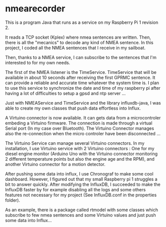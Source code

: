 # nmearecorder
This is a program Java that runs as a service on my Raspberry Pi 1 revision 2.

It reads a TCP socket (Kplex) where nmea sentences are written.
Then, there is all the "mecanics" to decode any kind of NMEA sentence. In this project, I coded all the NMEA sentences that I receive in my sailboat.

Then, thanks to a NMEA service, I can subscribe to the sentences that I'm interested to for my own needs.

The first of the NMEA listener is the TimeService. TimeService that will be available in about 10 seconds after receiving the first GPRMC sentence.
It can provide a reliable and accurate time whatever the system time is. 
I plan to use this service to synchronize the date and time of my raspberry pi after having a lot of difficulties to setup a gpsd and ntp server ...

Just with NMEAService and TimeService and the library influxdb-java, I was able to create my own classes that push data effortless into Influx.

A Virtuino connector is now available. It can gets data from a microcontroler embeding a Virtuino firmware. The connection is made through a virtual Serial port (In my case over Bluetooth). The Virtuino Connector manages also the re-connection when the micro controler have been disconnected ...

The Virtuino Service can manage several Virtuino connectors. In my installation, I use Virtuino service with 2 Virtuino connectors : One for my diesel engine monitor (Arduino Uno with the Virtuino connector monitoring 2 different temperature points but also the engine age and the RPM), and another Virtuino connector for a motion detector.

After pushing some data into influx, I use Chronograf to make some cool dashboard. However, I figured out that my small Raspberry pi 1 struggles a bit to answer quickly.
After modifying the InfluxDB, I succeeded to make the InfluxDB faster by for example disabling all the logs and some others features not necessary for my project (See InfluxDB.conf in the properties folder).

As an example, there is a package called rtmodel with some classes which subscribe to few nmea sentences and some Virtuino values and just push some data into Influx...

